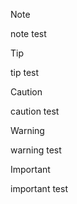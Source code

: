 > [!Note]
> note test


> [!Tip]
> tip test


> [!Caution]
> caution test

> [!Warning]
> warning test

> [!Important]
> important test



